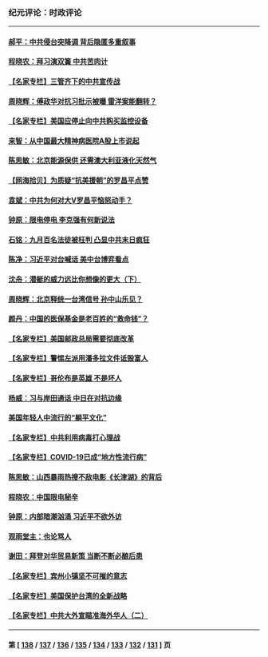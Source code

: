 ### 纪元评论：时政评论
---
#### [郝平：中共侵台突降调 背后隐匿多重叙事](../../pages/nsc1025/n13295148.md) 
#### [程晓农：拜习演双簧 中共苦肉计](../../pages/nsc1025/n13295116.md) 
#### [【名家专栏】三管齐下的中共宣传战](../../pages/nsc1025/n13294663.md) 
#### [周晓辉：傅政华对抗习批示被曝 雷洋案能翻转？](../../pages/nsc1025/n13294995.md) 
#### [【名家专栏】美国应停止向中共购买监控设备](../../pages/nsc1025/n13294833.md) 
#### [来智：从中国最大精神病医院A股上市说起](../../pages/nsc1025/n13294128.md) 
#### [陈思敏：北京能源保供 还需澳大利亚液化天然气](../../pages/nsc1025/n13293951.md) 
#### [【网海拾贝】为质疑“抗美援朝”的罗昌平点赞](../../pages/nsc1025/n13293902.md) 
#### [袁斌：中共为何对大V罗昌平恼怒动手？](../../pages/nsc1025/n13293855.md) 
#### [钟原：限电停电 李克强有何新说法](../../pages/nsc1025/n13293760.md) 
#### [石铭：九月百名法徒被枉判 凸显中共末日疯狂](../../pages/nsc1025/n13293794.md) 
#### [陈净：习近平对台喊话 美中台博弈看点](../../pages/nsc1025/n13293276.md) 
#### [沈舟：潜艇的威力远比你想像的更大（下）](../../pages/nsc1025/n13293394.md) 
#### [周晓辉：北京释统一台湾信号 孙中山乐见？](../../pages/nsc1025/n13293177.md) 
#### [颜丹：中国的医保基金是老百姓的“救命钱”？](../../pages/nsc1025/n13293098.md) 
#### [【名家专栏】美国邮政总局需要彻底改革](../../pages/nsc1025/n13292784.md) 
#### [【名家专栏】警惕左派用潘多拉文件诋毁富人](../../pages/nsc1025/n13292782.md) 
#### [【名家专栏】哥伦布是英雄 不是坏人](../../pages/nsc1025/n13292858.md) 
#### [杨威：习与岸田通话 中日在对抗边缘](../../pages/nsc1025/n13291827.md) 
#### [美国年轻人中流行的“躺平文化”](../../pages/nsc1025/n13291035.md) 
#### [【名家专栏】中共利用病毒打心理战](../../pages/nsc1025/n13291046.md) 
#### [【名家专栏】COVID-19已成“地方性流行病”](../../pages/nsc1025/n13291040.md) 
#### [陈思敏：山西暴雨热搜不敌电影《长津湖》的背后](../../pages/nsc1025/n13289946.md) 
#### [程晓农：中国限电秘辛](../../pages/nsc1025/n13289450.md) 
#### [钟原：内部暗潮汹涌 习近平不欲外访](../../pages/nsc1025/n13289481.md) 
#### [观雨堂主：也论骂人](../../pages/nsc1025/n13289283.md) 
#### [谢田：拜登对华贸易新策 当断不断必酿后患](../../pages/nsc1025/n13288949.md) 
#### [【名家专栏】宾州小镇坚不可摧的意志](../../pages/nsc1025/n13288400.md) 
#### [【名家专栏】美国保护台湾的全新战略](../../pages/nsc1025/n13288458.md) 
#### [【名家专栏】中共大外宣瞄准海外华人（二）](../../pages/nsc1025/n13288379.md) 

---
#### 第 [ [138](./138.md) / [137](./137.md) / [136](./136.md) / [135](./135.md) / [134](./134.md) / [133](./133.md) / [132](./132.md) / [131](./131.md) ] 页
